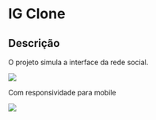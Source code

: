 <h1>IG Clone</h1>
<h2>Descrição</h2>
<p>O projeto simula a interface da rede social.</p>
<img src="https://user-images.githubusercontent.com/106850140/180065177-fbcea200-66f3-40a6-9cbc-ca1fad2df795.png">
<p>Com responsividade para mobile</p>
<img src="https://user-images.githubusercontent.com/106850140/180065633-7cd0da33-21c5-44e6-80c8-63207c5a85c9.png">
